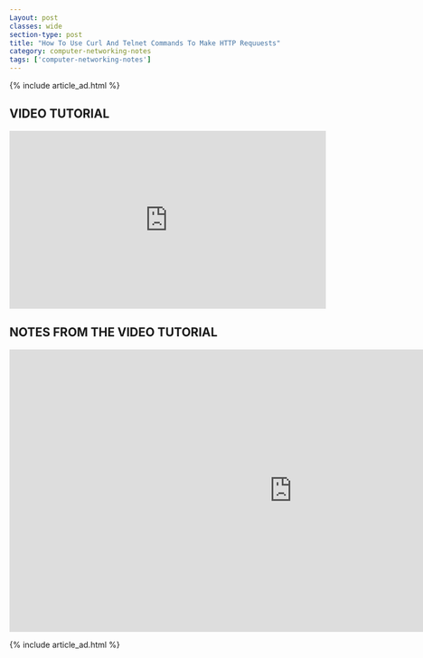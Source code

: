 ```yaml
---
Layout: post
classes: wide
section-type: post
title: "How To Use Curl And Telnet Commands To Make HTTP Requuests"
category: computer-networking-notes
tags: ['computer-networking-notes']
---
```

{% include article_ad.html %}

## VIDEO TUTORIAL

<iframe width="560" height="315" src="https://www.youtube.com/embed/cn3u7-dP3S0" frameborder="0" allow="accelerometer; autoplay; clipboard-write; encrypted-media; gyroscope; picture-in-picture" allowfullscreen></iframe>

## NOTES FROM THE VIDEO TUTORIAL

<iframe src="https://onedrive.live.com/embed?cid=518082577767DAE9&resid=518082577767DAE9%211121&authkey=AK_Pu7u8uSxRjeM&em=2" width="1000" height="500" frameborder="0" scrolling="no"></iframe>

{% include article_ad.html %}
